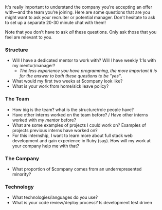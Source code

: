 It's really important to understand the company you're accepting an offer with&mdash;and the team you're joining. Here are some questions that are you might want to ask your recruiter or potential manager. Don't hesitate to ask to set up a separate 20-30 minute chat with them!

Note that you don't have to ask *all* these questions. Only ask those that you feel are relevant to you.

### Structure
- Will I have a dedicated mentor to work with? Will I have weekly 1:1s with my mentor/manager?
  - *The less experience you have programming, the more important it is for the answer to both these questions to be "yes"*.
- What would my first two weeks at $company look like?
- What is your work from home/sick leave policy?

### The Team
- How big is the team? what is the structure/role people have?
- Have other interns worked on the team before? / Have other interns worked with *my mentor* before?
- What are some examples of projects I could work on? Examples of projects previous interns have worked on?
- For this internship, I want to learn more about full stack web development and gain experience in Ruby (say). How will my work at your company help me with that?

### The Company
- What proportion of $company comes from an underrepresented minority?

### Technology
- What technologies/languages do you use?
- What is your code review/deploy process? Is development test driven
